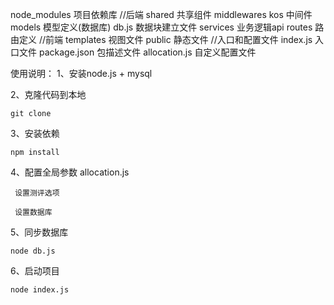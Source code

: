 node_modules            项目依赖库
//后端
shared                  共享组件
middlewares kos         中间件
models                  模型定义(数据库)
db.js                   数据块建立文件
services                业务逻辑api
routes                  路由定义
//前端
templates               视图文件
public                  静态文件
//入口和配置文件
index.js                入口文件
package.json            包描述文件
allocation.js           自定义配置文件


使用说明：
1、安装node.js + mysql

2、克隆代码到本地
```
git clone 
```

3、安装依赖
```
npm install
```

4、配置全局参数 allocation.js 
```
 设置测评选项

 设置数据库
```

5、同步数据库
```
node db.js
```

6、启动项目
```
node index.js
```
